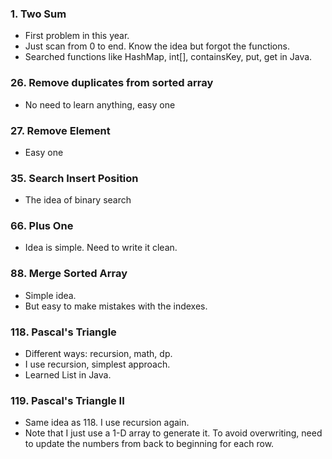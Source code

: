 ### 1. Two Sum 
* First problem in this year.
* Just scan from 0 to end. Know the idea but forgot the functions. 
* Searched functions like HashMap, int[], containsKey, put, get in Java. 

### 26. Remove duplicates from sorted array 
* No need to learn anything, easy one

### 27. Remove Element 
* Easy one

### 35. Search Insert Position 
* The idea of binary search 

### 66. Plus One 
* Idea is simple. Need to write it clean.

### 88. Merge Sorted Array 
* Simple idea.
* But easy to make mistakes with the indexes. 

### 118. Pascal's Triangle 
* Different ways: recursion, math, dp.
* I use recursion, simplest approach.
* Learned List<Integer> in Java. 

### 119. Pascal's Triangle II 
* Same idea as 118. I use recursion again.
* Note that I just use a 1-D array to generate it. To avoid overwriting, need to update the numbers from back to beginning for each row. 
